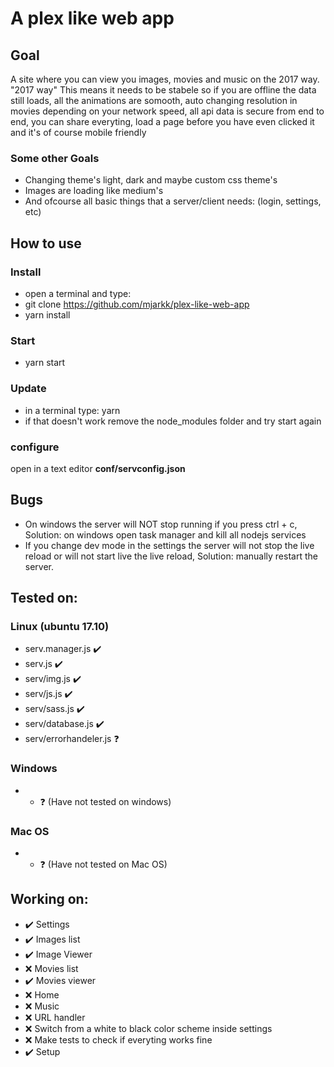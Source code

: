 # A plex like web app
## Goal
A site where you can view you images, movies and music on the 2017 way.
"2017 way" This means it needs to be stabele so if you are offline the data still loads,
all the animations are somooth,
auto changing resolution in movies depending on your network speed,
all api data is secure from end to end,
you can share everyting,
load a page before you have even clicked it
and it's of course mobile friendly
### Some other Goals
- Changing theme's light, dark and maybe custom css theme's
- Images are loading like medium's
- And ofcourse all basic things that a server/client needs: (login, settings, etc)

## How to use
### Install
- open a terminal and type:
- git clone https://github.com/mjarkk/plex-like-web-app
- yarn install

### Start
- yarn start

### Update
- in a terminal type: yarn
- if that doesn't work remove the node_modules folder and try start again

### configure
open in a text editor **conf/servconfig.json**

## Bugs
- On windows the server will NOT stop running if you press ctrl + c, Solution: on windows open task manager and kill all nodejs services
- If you change dev mode in the settings the server will not stop the live reload or will not start live the live reload, Solution: manually restart the server.

## Tested on:
### Linux (ubuntu 17.10)
- serv.manager.js :heavy_check_mark:
- serv.js :heavy_check_mark:
- serv/img.js :heavy_check_mark:
- serv/js.js :heavy_check_mark:
- serv/sass.js :heavy_check_mark:
- serv/database.js :heavy_check_mark:
- serv/errorhandeler.js :question:
### Windows
- * :question: (Have not tested on windows)
### Mac OS
- * :question: (Have not tested on Mac OS)

## Working on:
- :heavy_check_mark: Settings
- :heavy_check_mark: Images list
- :heavy_check_mark: Image Viewer
- :x: Movies list
- :heavy_check_mark: Movies viewer
- :x: Home
- :x: Music
- :x: URL handler
- :x: Switch from a white to black color scheme inside settings
- :x: Make tests to check if everyting works fine
- :heavy_check_mark: Setup
